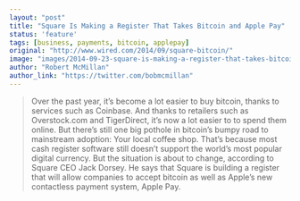 ```yaml
---
layout: "post"
title: "Square Is Making a Register That Takes Bitcoin and Apple Pay"
status: 'feature'
tags: [business, payments, bitcoin, applepay]
original: "http://www.wired.com/2014/09/square-bitcoin/"
image: "images/2014-09-23-square-is-making-a-register-that-takes-bitcoin-and-apple-pay/20130528-BITCOIN-MERCATO-035edit.jpg"
author: "Robert McMillan"
author_link: "https://twitter.com/bobmcmillan"
---
```


<blockquote>Over the past year, it’s become a lot easier to buy bitcoin, thanks to services such as Coinbase. And thanks to retailers such as Overstock.com and TigerDirect, it’s now a lot easier to to spend them online. But there’s still one big pothole in bitcoin’s bumpy road to mainstream adoption: Your local coffee shop. That’s because most cash register software still doesn’t support the world’s most popular digital currency. But the situation is about to change, according to Square CEO Jack Dorsey. He says that Square is building a register that will allow companies to accept bitcoin as well as Apple’s new contactless payment system, Apple Pay.</blockquote>

